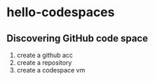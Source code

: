 # hello-codespaces

## Discovering GitHub code space 

1. create a github acc
2. create a repository 
3. create a codespace vm